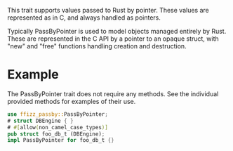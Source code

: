 This trait supports values passed to Rust by pointer.
These values are represented as in C, and always handled as pointers.

Typically PassByPointer is used to model objects managed entirely by Rust.
These are represented in the C API by a pointer to an opaque struct, with "new" and "free" functions handling creation and destruction.

# Example

The PassByPointer trait does not require any methods.
See the individual provided methods for examples of their use.

```rust
use ffizz_passby::PassByPointer;
# struct DBEngine { }
# #[allow(non_camel_case_types)]
pub struct foo_db_t (DBEngine);
impl PassByPointer for foo_db_t {}
```
